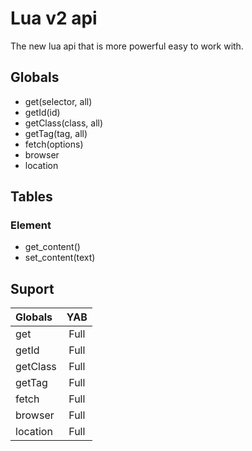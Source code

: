 # Lua v2 api
The new lua api that is more powerful easy to work with.

## Globals
- get(selector, all)
- getId(id)
- getClass(class, all)
- getTag(tag, all)
- fetch(options)
- browser
- location

## Tables
### Element
- get_content()
- set_content(text)

## Suport
| Globals  | YAB  |
| :------- | :--: |
| get      | Full |
| getId    | Full |
| getClass | Full |
| getTag   | Full |
| fetch    | Full |
| browser  | Full |
| location | Full |
